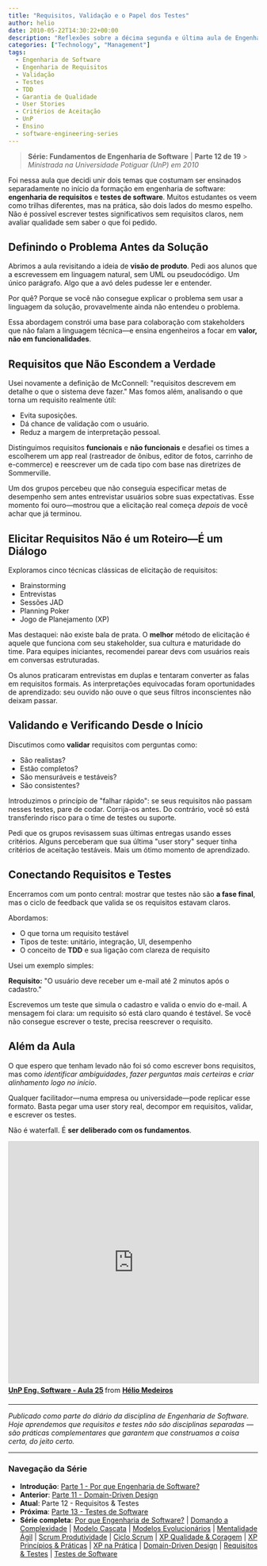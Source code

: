 ```yaml
---
title: "Requisitos, Validação e o Papel dos Testes"
author: helio
date: 2010-05-22T14:30:22+00:00
description: "Reflexões sobre a décima segunda e última aula de Engenharia de Software, explorando engenharia de requisitos, práticas de validação e a conexão crítica entre requisitos claros e testes eficazes."
categories: ["Technology", "Management"]
tags:
  - Engenharia de Software
  - Engenharia de Requisitos
  - Validação
  - Testes
  - TDD
  - Garantia de Qualidade
  - User Stories
  - Critérios de Aceitação
  - UnP
  - Ensino
  - software-engineering-series
---
```


> **Série: Fundamentos de Engenharia de Software** | **Parte 12 de 19** > _Ministrada na Universidade Potiguar (UnP) em 2010_

Foi nessa aula que decidi unir dois temas que costumam ser ensinados separadamente no início da formação em engenharia de software: **engenharia de requisitos** e **testes de software**. Muitos estudantes os veem como trilhas diferentes, mas na prática, são dois lados do mesmo espelho. Não é possível escrever testes significativos sem requisitos claros, nem avaliar qualidade sem saber o que foi pedido.

## Definindo o Problema Antes da Solução

Abrimos a aula revisitando a ideia de **visão de produto**. Pedi aos alunos que a escrevessem em linguagem natural, sem UML ou pseudocódigo. Um único parágrafo. Algo que a avó deles pudesse ler e entender.

Por quê? Porque se você não consegue explicar o problema sem usar a linguagem da solução, provavelmente ainda não entendeu o problema.

Essa abordagem constrói uma base para colaboração com stakeholders que não falam a linguagem técnica—e ensina engenheiros a focar em **valor, não em funcionalidades**.

## Requisitos que Não Escondem a Verdade

Usei novamente a definição de McConnell: "requisitos descrevem em detalhe o que o sistema deve fazer." Mas fomos além, analisando o que torna um requisito realmente útil:

- Evita suposições.
- Dá chance de validação com o usuário.
- Reduz a margem de interpretação pessoal.

Distinguimos requisitos **funcionais** e **não funcionais** e desafiei os times a escolherem um app real (rastreador de ônibus, editor de fotos, carrinho de e-commerce) e reescrever um de cada tipo com base nas diretrizes de Sommerville.

Um dos grupos percebeu que não conseguia especificar metas de desempenho sem antes entrevistar usuários sobre suas expectativas. Esse momento foi ouro—mostrou que a elicitação real começa _depois_ de você achar que já terminou.

## Elicitar Requisitos Não é um Roteiro—É um Diálogo

Exploramos cinco técnicas clássicas de elicitação de requisitos:

- Brainstorming
- Entrevistas
- Sessões JAD
- Planning Poker
- Jogo de Planejamento (XP)

Mas destaquei: não existe bala de prata. O **melhor** método de elicitação é aquele que funciona com seu stakeholder, sua cultura e maturidade do time. Para equipes iniciantes, recomendei parear devs com usuários reais em conversas estruturadas.

Os alunos praticaram entrevistas em duplas e tentaram converter as falas em requisitos formais. As interpretações equivocadas foram oportunidades de aprendizado: seu ouvido não ouve o que seus filtros inconscientes não deixam passar.

## Validando e Verificando Desde o Início

Discutimos como **validar** requisitos com perguntas como:

- São realistas?
- Estão completos?
- São mensuráveis e testáveis?
- São consistentes?

Introduzimos o princípio de "falhar rápido": se seus requisitos não passam nesses testes, pare de codar. Corrija-os antes. Do contrário, você só está transferindo risco para o time de testes ou suporte.

Pedi que os grupos revisassem suas últimas entregas usando esses critérios. Alguns perceberam que sua última "user story" sequer tinha critérios de aceitação testáveis. Mais um ótimo momento de aprendizado.

## Conectando Requisitos e Testes

Encerramos com um ponto central: mostrar que testes não são **a fase final**, mas o ciclo de feedback que valida se os requisitos estavam claros.

Abordamos:

- O que torna um requisito testável
- Tipos de teste: unitário, integração, UI, desempenho
- O conceito de **TDD** e sua ligação com clareza de requisito

Usei um exemplo simples:

**Requisito:** "O usuário deve receber um e-mail até 2 minutos após o cadastro."

Escrevemos um teste que simula o cadastro e valida o envio do e-mail. A mensagem foi clara: um requisito só está claro quando é testável. Se você não consegue escrever o teste, precisa reescrever o requisito.

## Além da Aula

O que espero que tenham levado não foi só como escrever bons requisitos, mas como _identificar ambiguidades_, _fazer perguntas mais certeiras_ e _criar alinhamento logo no início_.

Qualquer facilitador—numa empresa ou universidade—pode replicar esse formato. Basta pegar uma user story real, decompor em requisitos, validar, e escrever os testes.

Não é waterfall. É **ser deliberado com os fundamentos**.

<div style="margin-bottom: 20px;">
<iframe src="https://www.slideshare.net/slideshow/embed_code/key/2cRKFh4w7E7J6J?startSlide=1" width="597" height="486" frameborder="0" marginwidth="0" marginheight="0" scrolling="no" style="border:1px solid #CCC; border-width:1px; margin-bottom:5px;max-width: 100%;" allowfullscreen></iframe> <div style="margin-bottom:5px"><strong> <a href="https://pt.slideshare.net/slideshow/unp-eng-software-aula-25/4328153" title="UnP Eng. Software - Aula 25" target="_blank">UnP Eng. Software - Aula 25</a> </strong> from <strong> <a href="https://www.slideshare.net/heliomedeiros" target="_blank">Hélio Medeiros</a> </strong></div></div>

---

_Publicado como parte do diário da disciplina de Engenharia de Software. Hoje aprendemos que requisitos e testes não são disciplinas separadas — são práticas complementares que garantem que construamos a coisa certa, do jeito certo._

---

### **Navegação da Série**

- **Introdução**: [Parte 1 - Por que Engenharia de Software?](../2010-02-24-software-engineering-purpose/)
- **Anterior**: [Parte 11 - Domain-Driven Design](../2010-05-15-domain-driven-design/)
- **Atual**: Parte 12 - Requisitos & Testes
- **Próxima**: [Parte 13 - Testes de Software](../2010-05-29-software-testing/)
- **Série completa**: [Por que Engenharia de Software?](../2010-02-24-software-engineering-purpose/) | [Domando a Complexidade](../2010-03-02-complexity-process/) | [Modelo Cascata](../2010-03-10-waterfall-model/) | [Modelos Evolucionários](../2010-03-18-evolutionary-models/) | [Mentalidade Ágil](../2010-03-26-agile-mindset/) | [Scrum Produtividade](../2010-04-03-scrum-productivity/) | [Ciclo Scrum](../2010-04-11-scrum-cycle/) | [XP Qualidade & Coragem](../2010-04-19-xp-quality-courage/) | [XP Princípios & Práticas](../2010-05-01-xp-principles-practices/) | [XP na Prática](../2010-05-08-applying-xp-strategies/) | [Domain-Driven Design](../2010-05-15-domain-driven-design/) | [Requisitos & Testes](../2010-05-22-requirements-validation-tests/) | [Testes de Software](../2010-05-29-software-testing/)
